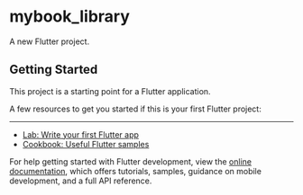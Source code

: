 # mybook_library

A new Flutter project.

## Getting Started

This project is a starting point for a Flutter application.
 
A few resources to get you started if this is your first Flutter project:



______
- [Lab: Write your first Flutter app](https://docs.flutter.dev/get-started/codelab)
- [Cookbook: Useful Flutter samples](https://docs.flutter.dev/cookbook)

For help getting started with Flutter development, view the
[online documentation](https://docs.flutter.dev/), which offers tutorials,
samples, guidance on mobile development, and a full API reference.
